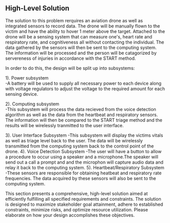 ## High-Level Solution

The solution to this problem rerquires an aviation drone as well as integrated sensors to record data. The drone will be manually flown to the victim and have the ability to hover 1 meter above the target. Attached to the drone will be a sensing system that can measure one's, heart rate and respiratory rate, and cognitiveness all without contacting the individual. The data gathered by the sensors will then be sent to the computing system. The information will be processed and the person will be catagorized by servereness of injuries in accordance with the START method. 

In order to do this, the design will be split up into subsystems:

1). Power subsystem <br />
        -A battery will be used to supply all necessary power to each device along with voltage regulators to adjust the voltage to the required amount for each sensing device. <br />
        
2). Computing subsystem <br /> 
        -This subsystem will process the data recieved from the voice detection algorithm as well as the data from the heartbeat and respiratory sensors. The information will then be compared to the START triage method and the results will be wirelessly tranmitted to the user interface. 
        
3). User Interface Subsystem 
    -This subsystem will display the victims vitals as well as triage level back to the user. The data will be wirelessly transmitted from the computing system back to the control point of the drone. 
4). Voice Detection Subsystem
    -The user will have a button to allow a procedure to occur using a speaker and a microphone.The speaker will send out a call a prompt and and the microphon will capture audio data and relay it back to the computing system. 
5). Heartbeat/Respiratory Subsystem 
    -These sensors are responsible for obtaining heatbeat and respiratory rate frequencies. The data acquired by these sensors will also be sent to the computing system. 


This section presents a comprehensive, high-level solution aimed at efficiently fulfilling all specified requirements and constraints. The solution is designed to maximize stakeholder goal attainment, adhere to established constraints, minimize risks, and optimize resource utilization. Please elaborate on how your design accomplishes these objectives.

